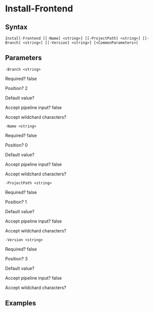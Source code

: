 

# Install-Frontend


## Syntax

    Install-Frontend [[-Name] <string>] [[-ProjectPath] <string>] [[-Branch] <string>] [[-Version] <string>] [<CommonParameters>]



## Parameters

    
    -Branch <string>

Required?  false

Position? 2

Default value? 

Accept pipeline input? false

Accept wildchard characters? 
    
    
    -Name <string>

Required?  false

Position? 0

Default value? 

Accept pipeline input? false

Accept wildchard characters? 
    
    
    -ProjectPath <string>

Required?  false

Position? 1

Default value? 

Accept pipeline input? false

Accept wildchard characters? 
    
    
    -Version <string>

Required?  false

Position? 3

Default value? 

Accept pipeline input? false

Accept wildchard characters? 
    

## Examples


